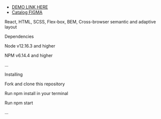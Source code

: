 - [DEMO LINK HERE](https://yulyavav.github.io/react_catalog/)
- [Catalog FIGMA](https://www.figma.com/file/rSNDLhhKThudpihM02ROGq/%5BAllright%5D-Test-Task?node-id=2%3A1964)

React, HTML, SCSS, Flex-box,
BEM, Cross-browser semantic and adaptive layout


Dependencies

Node v12.16.3 and higher

NPM v6.14.4 and higher

...

Installing

Fork and clone this repository

Run npm install in your terminal

Run npm start

...
